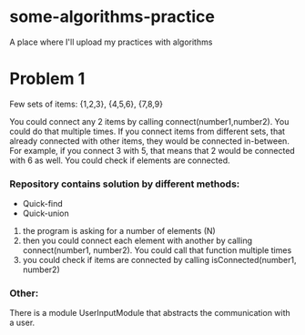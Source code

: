 # some-algorithms-practice
A place where I'll upload my practices with algorithms

# Problem 1

Few sets of items:
{1,2,3}, {4,5,6}, {7,8,9}

You could connect any 2 items by calling connect(number1,number2). You could do that multiple times. If you connect items from different sets, that already connected with other items, they would be connected in-between. 
For example, if you connect 3 with 5, that means that 2 would be connected with 6 as well. 
You could check if elements are connected.

### Repository contains solution by different methods: 
- Quick-find
- Quick-union

1. the program is asking for a number of elements (N)
2. then you could connect each element with another by calling connect(number1, number2). You could call that function multiple times
3. you could check if items are connected by calling isConnected(number1, number2)

### Other:
There is a module UserInputModule that abstracts the communication with a user.

